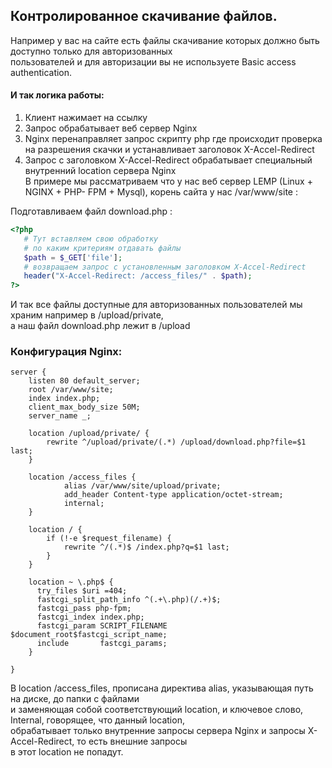 ## Контролированное скачивание файлов.

Например у вас на сайте есть файлы скачивание которых должно быть доступно только для авторизованных   
пользователей и для авторизации вы не используете Basic access authentication.   

#### И так логика работы:

1. Клиент нажимает на ссылку   
2. Запрос обрабатывает веб сервер Nginx   
3. Nginx перенаправляет запрос скрипту php где происходит проверка на разрешения скачки и устанавливает заголовок X-Accel-Redirect   
4. Запрос с заголовком X-Accel-Redirect обрабатывает специальный внутренний location сервера Nginx   
В примере мы рассматриваем что у нас веб сервер LEMP (Linux + NGINX + PHP- FPM + Mysql), корень сайта у нас /var/www/site :   

Подготавливаем файл download.php :

```php
<?php
   # Тут вставляем свою обработку 
   # по каким критериям отдавать файлы 
   $path = $_GET['file'];
   # возвращаем запрос с установленным заголовком X-Accel-Redirect 
   header("X-Accel-Redirect: /access_files/" . $path);
?>
```
И так все файлы доступные для авторизованных пользователей мы храним например в /upload/private,  
а наш файл download.php лежит в /upload   

### Конфигурация Nginx:

```golang
server {
    listen 80 default_server;
    root /var/www/site;
    index index.php;
    client_max_body_size 50M;
    server_name _;
 
    location /upload/private/ {
        rewrite ^/upload/private/(.*) /upload/download.php?file=$1 last;
    }
 
    location /access_files {
            alias /var/www/site/upload/private;
            add_header Content-type application/octet-stream;
            internal;
    }
 
    location / {
        if (!-e $request_filename) {
            rewrite ^/(.*)$ /index.php?q=$1 last;
        }
    }
 
    location ~ \.php$ {
      try_files $uri =404;
      fastcgi_split_path_info ^(.+\.php)(/.+)$;
      fastcgi_pass php-fpm;
      fastcgi_index index.php;
      fastcgi_param SCRIPT_FILENAME $document_root$fastcgi_script_name;
      include       fastcgi_params;
    }
 
}
```

В location /access_files, прописана директива alias, указывающая путь на диске, до папки с файлами   
и заменяющая собой соответствующий location, и ключевое слово, Internal, говорящее, что данный location,      
обрабатывает только внутренние запросы сервера Nginx и запросы X-Accel-Redirect, то есть внешние запросы    
в этот location не попадут.



